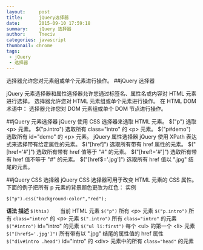 ```yaml
---
layout:     post
title:      jQuery选择器
date:       2015-09-10 17:59:18
summary:    jQuery 选择器
author:     Tneciv
categories: javascript
thumbnail: chrome
tags:
 - jQuery
 - 选择器
---
```


选择器允许您对元素组或单个元素进行操作。
##jQuery 选择器

jQuery 元素选择器和属性选择器允许您通过标签名、属性名或内容对 HTML 元素进行选择。
选择器允许您对 HTML 元素组或单个元素进行操作。
在 HTML DOM 术语中：
选择器允许您对 DOM 元素组或单个 DOM 节点进行操作。

##jQuery 元素选择器
jQuery 使用 CSS 选择器来选取 HTML 元素。
$("p") 选取 &lt;p&gt; 元素。
$("p.intro") 选取所有 class="intro" 的 &lt;p&gt; 元素。
$("p#demo") 选取所有 id="demo" 的 &lt;p&gt; 元素。
jQuery 属性选择器
jQuery 使用 XPath 表达式来选择带有给定属性的元素。
$("[href]") 选取所有带有 href 属性的元素。
$("[href='#']") 选取所有带有 href 值等于 "#" 的元素。
$("[href!='#']") 选取所有带有 href 值不等于 "#" 的元素。
$("[href$='.jpg']") 选取所有 href 值以 ".jpg" 结尾的元素。

##jQuery CSS 选择器
jQuery CSS 选择器可用于改变 HTML 元素的 CSS 属性。
下面的例子把所有 p 元素的背景颜色更改为红色：
实例

    $("p").css("background-color","red");


**语法	描述**
`$(this)	`当前 HTML 元素
`$("p")`	所有 &lt;p&gt; 元素
`$("p.intro")`	所有 `class="intro"` 的 &lt;p&gt; 元素
`$(".intro")`	所有 `class="intro"` 的元素
`$("#intro")`	id="intro" 的元素
`$("ul li:first")` 每个 &lt;ul&gt; 的第一个 &lt;li&gt; 元素
`$("[href$='.jpg']")`	所有带有以 ".jpg" 结尾的属性值的 href 属性
`$("div#intro .head")`	id="intro" 的 &lt;div&gt; 元素中的所有 `class="head"` 的元素